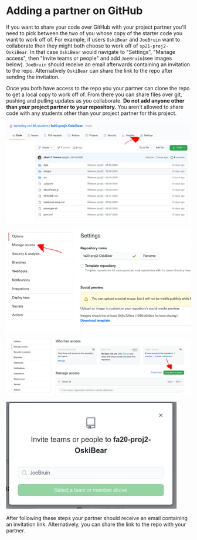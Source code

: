 # Adding a partner on GitHub

If you want to share your code over GitHub with your project partner you'll need to pick between the two of you whose copy of the starter code you want to work off of. For example, if users `OskiBear` and `JoeBruin` want to collaborate then they might both choose to work off of `sp21-proj2-OskiBear`. In that case `OskiBear` would navigate to "Settings", "Manage access", then "Invite teams or people" and add `JoeBruin`\(see images below\). `JoeBruin` should receive an email afterwards containing an invitation to the repo. Alternatively `OskiBear` can share the link to the repo after sending the invitation.

Once you both have access to the repo you your partner can clone the repo to get a local copy to work off of. From there you can share files over git, pushing and pulling updates as you collaborate. **Do not add anyone other than your project partner to your repository.** You aren't allowed to share code with any students other than your project partner for this project.

![Navigate to your sp21-proj2-yourname repo&apos;s Settings](../.gitbook/assets/image%20%287%29.png)

![Go to Manage Access](../.gitbook/assets/image%20%286%29.png)

![](../.gitbook/assets/image%20%288%29.png)

![Invite your partner \(replace JoeBruin with your partner&apos;s GitHub username\)](../.gitbook/assets/image%20%289%29.png)

After following these steps your partner should receive an email containing an invitation link. Alternatively, you can share the link to the repo with your partner.

